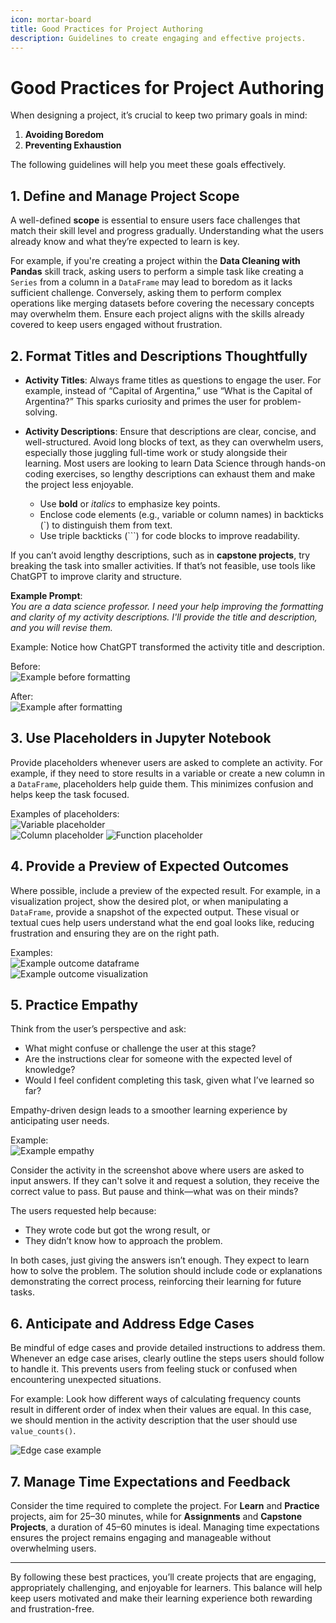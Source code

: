 ```yaml
---
icon: mortar-board
title: Good Practices for Project Authoring
description: Guidelines to create engaging and effective projects.
---
```


# Good Practices for Project Authoring

When designing a project, it’s crucial to keep two primary goals in mind:

1. **Avoiding Boredom**  
2. **Preventing Exhaustion**

The following guidelines will help you meet these goals effectively.

## 1. Define and Manage Project Scope

A well-defined **scope** is essential to ensure users face challenges that match their skill level and progress gradually. Understanding what the users already know and what they’re expected to learn is key.

For example, if you're creating a project within the **Data Cleaning with Pandas** skill track, asking users to perform a simple task like creating a `Series` from a column in a `DataFrame` may lead to boredom as it lacks sufficient challenge. Conversely, asking them to perform complex operations like merging datasets before covering the necessary concepts may overwhelm them. Ensure each project aligns with the skills already covered to keep users engaged without frustration.

## 2. Format Titles and Descriptions Thoughtfully

- **Activity Titles**: Always frame titles as questions to engage the user. For example, instead of “Capital of Argentina,” use “What is the Capital of Argentina?” This sparks curiosity and primes the user for problem-solving.

- **Activity Descriptions**: Ensure that descriptions are clear, concise, and well-structured. Avoid long blocks of text, as they can overwhelm users, especially those juggling full-time work or study alongside their learning. Most users are looking to learn Data Science through hands-on coding exercises, so lengthy descriptions can exhaust them and make the project less enjoyable.

  - Use **bold** or *italics* to emphasize key points.  
  - Enclose code elements (e.g., variable or column names) in backticks (\`) to distinguish them from text.  
  - Use triple backticks (\`\`\`) for code blocks to improve readability.

If you can’t avoid lengthy descriptions, such as in **capstone projects**, try breaking the task into smaller activities. If that’s not feasible, use tools like ChatGPT to improve clarity and structure.

**Example Prompt**:  
*You are a data science professor. I need your help improving the formatting and clarity of my activity descriptions. I'll provide the title and description, and you will revise them.*

Example: Notice how ChatGPT transformed the activity title and description.

Before:  
![Example before formatting](/static/good_practices_images/best_practices_prompt_1.png)

After:  
![Example after formatting](/static/good_practices_images/best_practices_prompt_2.png)

## 3. Use Placeholders in Jupyter Notebook

Provide placeholders whenever users are asked to complete an activity. For example, if they need to store results in a variable or create a new column in a `DataFrame`, placeholders help guide them. This minimizes confusion and helps keep the task focused.

Examples of placeholders:  
![Variable placeholder](/static/good_practices_images/best_practices_placeholder_var.png)  
![Column placeholder](/static/good_practices_images/best_practices_placeholder_col.png)
![Function placeholder](/static/good_practices_images/best_practices_placeholder_func.png)


## 4. Provide a Preview of Expected Outcomes

Where possible, include a preview of the expected result. For example, in a visualization project, show the desired plot, or when manipulating a `DataFrame`, provide a snapshot of the expected output. These visual or textual cues help users understand what the end goal looks like, reducing frustration and ensuring they are on the right path.

Examples:  
![Example outcome dataframe](/static/good_practices_images/best_practices_exp_1.png)  
![Example outcome visualization](/static/good_practices_images/best_practices_exp_2.png)

## 5. Practice Empathy

Think from the user’s perspective and ask:

- What might confuse or challenge the user at this stage?  
- Are the instructions clear for someone with the expected level of knowledge?  
- Would I feel confident completing this task, given what I’ve learned so far?

Empathy-driven design leads to a smoother learning experience by anticipating user needs.

Example:  
![Example empathy](/static/good_practices_images/best_practices_empathy_1.png)

Consider the activity in the screenshot above where users are asked to input answers. If they can't solve it and request a solution, they receive the correct value to pass. But pause and think—what was on their minds?

The users requested help because:

* They wrote code but got the wrong result, or  
* They didn’t know how to approach the problem.

In both cases, just giving the answers isn’t enough. They expect to learn how to solve the problem. The solution should include code or explanations demonstrating the correct process, reinforcing their learning for future tasks.

## 6. Anticipate and Address Edge Cases

Be mindful of edge cases and provide detailed instructions to address them. Whenever an edge case arises, clearly outline the steps users should follow to handle it. This prevents users from feeling stuck or confused when encountering unexpected situations. 

For example: Look how different ways of calculating frequency counts result in different order of index when their values are equal. In this case, we should mention in the activity description that the user should use `value_counts()`.

![Edge case example](/static/good_practices_images/best_practices_edge.png)

## 7. Manage Time Expectations and Feedback

Consider the time required to complete the project. For **Learn** and **Practice** projects, aim for 25–30 minutes, while for **Assignments** and **Capstone Projects**, a duration of 45–60 minutes is ideal. Managing time expectations ensures the project remains engaging and manageable without overwhelming users.

---

By following these best practices, you’ll create projects that are engaging, appropriately challenging, and enjoyable for learners. This balance will help keep users motivated and make their learning experience both rewarding and frustration-free.
